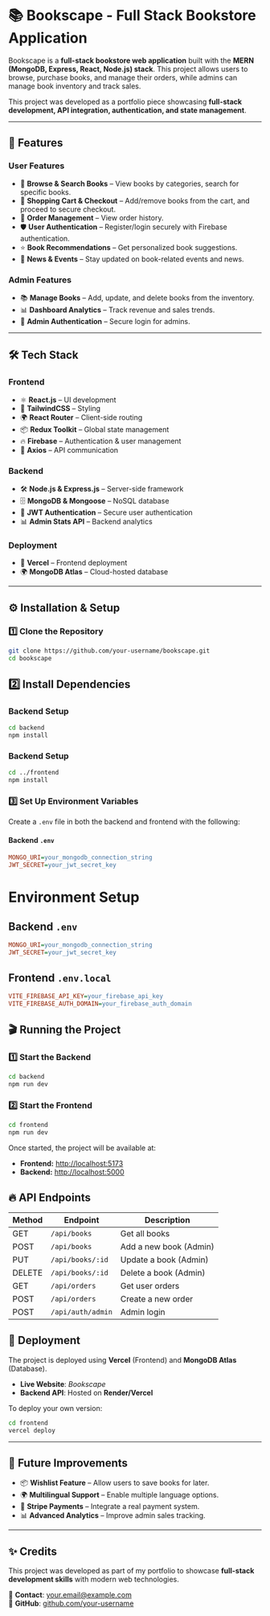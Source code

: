 # 📚 Bookscape - Full Stack Bookstore Application

Bookscape is a **full-stack bookstore web application** built with the **MERN (MongoDB, Express, React, Node.js) stack**. This project allows users to browse, purchase books, and manage their orders, while admins can manage book inventory and track sales.  

This project was developed as a portfolio piece showcasing **full-stack development, API integration, authentication, and state management**.

---

## 🚀 Features

### **User Features**
- 📖 **Browse & Search Books** – View books by categories, search for specific books.
- 🛒 **Shopping Cart & Checkout** – Add/remove books from the cart, and proceed to secure checkout.
- 📝 **Order Management** – View order history.
- 🛡 **User Authentication** – Register/login securely with Firebase authentication.
- ⭐ **Book Recommendations** – Get personalized book suggestions.
- 📢 **News & Events** – Stay updated on book-related events and news.

### **Admin Features**
- 📚 **Manage Books** – Add, update, and delete books from the inventory.
- 📊 **Dashboard Analytics** – Track revenue and sales trends.
- 👤 **Admin Authentication** – Secure login for admins.

---

## 🛠️ Tech Stack

### **Frontend**
- ⚛️ **React.js** – UI development
- 🎨 **TailwindCSS** – Styling
- 🌍 **React Router** – Client-side routing
- 📦 **Redux Toolkit** – Global state management
- 🔥 **Firebase** – Authentication & user management
- 📡 **Axios** – API communication

### **Backend**
- 🛠 **Node.js & Express.js** – Server-side framework
- 🗄 **MongoDB & Mongoose** – NoSQL database
- 🔐 **JWT Authentication** – Secure user authentication
- 📊 **Admin Stats API** – Backend analytics

### **Deployment**
- 🚀 **Vercel** – Frontend deployment
- 🌍 **MongoDB Atlas** – Cloud-hosted database

---

## ⚙️ Installation & Setup

### **1️⃣ Clone the Repository**
```bash
git clone https://github.com/your-username/bookscape.git
cd bookscape
```

## 2️⃣ Install Dependencies  

### Backend Setup  
```bash
cd backend
npm install
```

### Backend Setup  
```bash
cd ../frontend
npm install
```

### 3️⃣ Set Up Environment Variables

Create a `.env` file in both the backend and frontend with the following:

#### Backend `.env`
```ini
MONGO_URI=your_mongodb_connection_string
JWT_SECRET=your_jwt_secret_key
```


# Environment Setup

## Backend `.env`
```ini
MONGO_URI=your_mongodb_connection_string
JWT_SECRET=your_jwt_secret_key
```

## Frontend `.env.local`
```ini
VITE_FIREBASE_API_KEY=your_firebase_api_key
VITE_FIREBASE_AUTH_DOMAIN=your_firebase_auth_domain
```

## 🎬 Running the Project

### 1️⃣ Start the Backend
```bash
cd backend
npm run dev
```

### 2️⃣ Start the Frontend
```bash
cd frontend
npm run dev
```

Once started, the project will be available at:

- **Frontend:** [http://localhost:5173](http://localhost:5173)
- **Backend:** [http://localhost:5000](http://localhost:5000)

## 🔥 API Endpoints

| Method  | Endpoint           | Description             |
|---------|--------------------|-------------------------|
| GET     | `/api/books`       | Get all books          |
| POST    | `/api/books`       | Add a new book (Admin) |
| PUT     | `/api/books/:id`   | Update a book (Admin)  |
| DELETE  | `/api/books/:id`   | Delete a book (Admin)  |
| GET     | `/api/orders`      | Get user orders        |
| POST    | `/api/orders`      | Create a new order     |
| POST    | `/api/auth/admin`  | Admin login            |


## 🚀 Deployment

The project is deployed using **Vercel** (Frontend) and **MongoDB Atlas** (Database).

- **Live Website**: *Bookscape*
- **Backend API**: Hosted on **Render/Vercel**

To deploy your own version:

```bash
cd frontend
vercel deploy
```

---

## 📌 Future Improvements

- 📦 **Wishlist Feature** – Allow users to save books for later.
- 🌍 **Multilingual Support** – Enable multiple language options.
- 🚀 **Stripe Payments** – Integrate a real payment system.
- 📊 **Advanced Analytics** – Improve admin sales tracking.

---

## ✨ Credits

This project was developed as part of my portfolio to showcase **full-stack development skills** with modern web technologies.

📧 **Contact**: [your.email@example.com](mailto:your.email@example.com)  
🔗 **GitHub**: [github.com/your-username](https://github.com/your-username)

